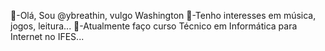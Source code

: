 🔰-Olá, Sou @ybreathin, vulgo Washington
🔰-Tenho interesses em música, jogos, leitura...
🔰-Atualmente faço curso Técnico em Informática para Internet no IFES...

<!---
ybreathin/ybreathin is a ✨ special ✨ repository because its `README.md` (this file) appears on your GitHub profile.
You can click the Preview link to take a look at your changes.
--->
